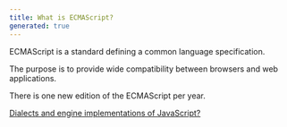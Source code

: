 ```yaml
---
title: What is ECMAScript?
generated: true
---
```


<div markdown="1" class="ans">
ECMAScript is a standard defining a common language specification.

The purpose is to provide wide compatibility between browsers and web applications.
</div>

There is one new edition of the ECMAScript per year.

[Dialects and engine implementations of JavaScript?](/en-US/javascript/specification-dialects-and-engine-implementations)
